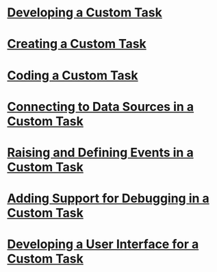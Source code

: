 # [Developing a Custom Task](developing-a-custom-task.md)
# [Creating a Custom Task](creating-a-custom-task.md)
# [Coding a Custom Task](coding-a-custom-task.md)
# [Connecting to Data Sources in a Custom Task](connecting-to-data-sources-in-a-custom-task.md)
# [Raising and Defining Events in a Custom Task](raising-and-defining-events-in-a-custom-task.md)
# [Adding Support for Debugging in a Custom Task](adding-support-for-debugging-in-a-custom-task.md)
# [Developing a User Interface for a Custom Task](developing-a-user-interface-for-a-custom-task.md)
